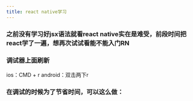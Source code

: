 ```yaml
---
title: react native学习
---
```


### 之前没有学习好jsx语法就看react native实在是难受，前段时间把react学了一遍，想再次试试看能不能入门RN

### 调试器上面刷新
ios：CMD + r android：双击两下r

### 在调试的时候为了节省时间，可以这么做：